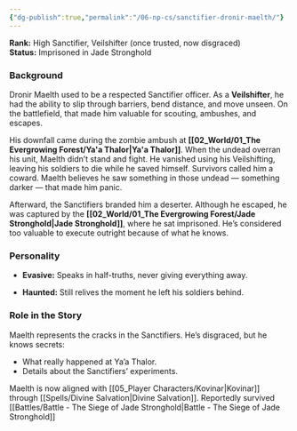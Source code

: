 ```yaml
---
{"dg-publish":true,"permalink":"/06-np-cs/sanctifier-dronir-maelth/"}
---
```


**Rank:** High Sanctifier, Veilshifter (once trusted, now disgraced)  
**Status:** Imprisoned in Jade Stronghold

### Background

Dronir Maelth used to be a respected Sanctifier officer. As a **Veilshifter**, he had the ability to slip through barriers, bend distance, and move unseen. On the battlefield, that made him valuable for scouting, ambushes, and escapes.

His downfall came during the zombie ambush at **[[02_World/01_The Evergrowing Forest/Ya'a Thalor\|Ya'a Thalor]]**. When the undead overran his unit, Maelth didn’t stand and fight. He vanished using his Veilshifting, leaving his soldiers to die while he saved himself. Survivors called him a coward. Maelth believes he saw something in those undead — something darker — that made him panic.

Afterward, the Sanctifiers branded him a deserter. Although he escaped, he was captured by the **[[02_World/01_The Evergrowing Forest/Jade Stronghold\|Jade Stronghold]]**, where he sat imprisoned. He’s considered too valuable to execute outright because of what he knows.

### Personality

- **Evasive:** Speaks in half-truths, never giving everything away.
    
- **Haunted:** Still relives the moment he left his soldiers behind.

### Role in the Story

Maelth represents the cracks in the Sanctifiers. He’s disgraced, but he knows secrets:

- What really happened at Ya’a Thalor.
- Details about the Sanctifiers’ experiments.

Maelth is now aligned with [[05_Player Characters/Kovinar\|Kovinar]] through [[Spells/Divine Salvation\|Divine Salvation]]. Reportedly survived [[Battles/Battle - The Siege of Jade Stronghold\|Battle - The Siege of Jade Stronghold]]